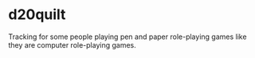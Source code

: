# d20quilt
Tracking for some people playing pen and paper role-playing games like they are computer role-playing games.
